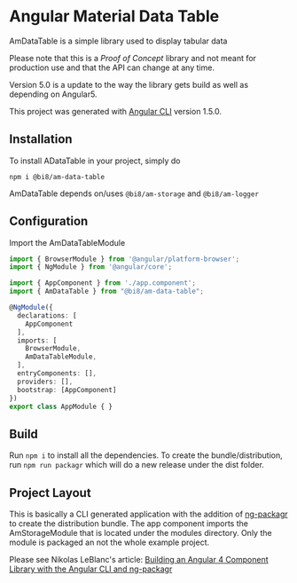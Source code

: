 # Angular Material Data Table

AmDataTable is a simple library used to display tabular data  

Please note that this is a *Proof of Concept* library and not meant for production use and that the API can 
change at any time.

Version 5.0 is a update to the way the library gets build as well as depending on Angular5.

This project was generated with [Angular CLI](https://github.com/angular/angular-cli) version 1.5.0.

## Installation

To install ADataTable in your project, simply do

```
npm i @bi8/am-data-table
```  

AmDataTable depends on/uses ```@bi8/am-storage``` and ```@bi8/am-logger```

## Configuration

Import the AmDataTableModule

```typescript
import { BrowserModule } from '@angular/platform-browser';
import { NgModule } from '@angular/core';

import { AppComponent } from './app.component';
import { AmDataTable } from "@bi8/am-data-table";

@NgModule({
  declarations: [
    AppComponent
  ],
  imports: [
    BrowserModule,
    AmDataTableModule,
  ],
  entryComponents: [],
  providers: [],
  bootstrap: [AppComponent]
})
export class AppModule { }
``` 

## Build

Run `npm i` to install all the dependencies. To create the bundle/distribution, run `npm run packagr`
which will do a new release under the dist folder. 

## Project Layout
This is basically a CLI generated application with the addition of [ng-packagr](https://www.npmjs.com/package/ng-packagr) to create the distribution 
bundle.  The app component imports the AmStorageModule that is located under the modules directory.  Only the module is packaged
an not the whole example project.  

Please see Nikolas LeBlanc's article: [Building an Angular 4 Component Library with the Angular CLI and ng-packagr](https://medium.com/@ngl817/building-an-angular-4-component-library-with-the-angular-cli-and-ng-packagr-53b2ade0701e) 

